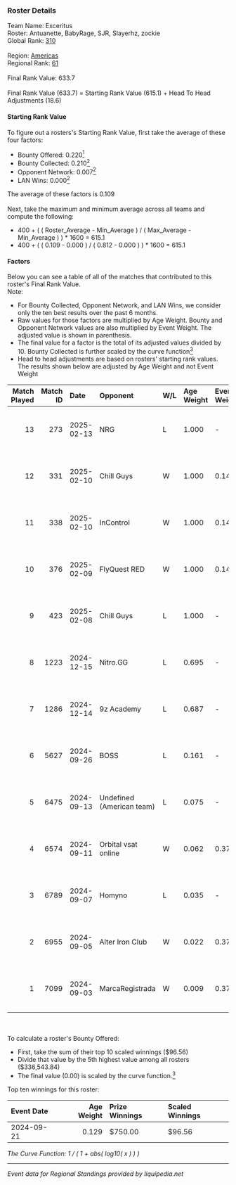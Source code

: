 ### Roster Details<br />
Team Name: Exceritus<br />
Roster: Antuanette, BabyRage, SJR, Slayerhz, zockie<br />
Global Rank: [310](../../standings_global_2025_03_01.md)<br />
<br />
Region: [Americas]( ../../standings_americas_2025_03_01.md)<br />
Regional Rank: [61]( ../../standings_americas_2025_03_01.md)<br />
<br />
Final Rank Value:  633.7<br />
<br />
Final Rank Value (633.7) = Starting Rank Value (615.1) + Head To Head Adjustments (18.6)<br />

#### Starting Rank Value<br />
To figure out a rosters's Starting Rank Value, first take the average of these four factors:<br />
- Bounty Offered: 0.220[<sup>1</sup>](#table2)
- Bounty Collected: 0.210[<sup>2</sup>](#table1)
- Opponent Network: 0.007[<sup>2</sup>](#table1)
- LAN Wins: 0.000[<sup>2</sup>](#table1)

The average of these factors is 0.109<br />
<br />
Next, take the maximum and minimum average across all teams and compute the following:<br />
- 400 + ( ( Roster_Average - Min_Average ) / ( Max_Average - Min_Average ) ) * 1600 = 615.1
- 400 + ( ( 0.109 - 0.000 ) / ( 0.812 - 0.000 ) ) * 1600 = 615.1


#### Factors<br />
Below you can see a table of all of the matches that contributed to this roster's Final Rank Value.<br />
Note:<br />

- For Bounty Collected, Opponent Network, and LAN Wins, we consider only the ten best results over the past 6 months.
- Raw values for those factors are multiplied by Age Weight. Bounty and Opponent Network values are also multiplied by Event Weight. The adjusted value is shown in parenthesis.
- The final value for a factor is the total of its adjusted values divided by 10. Bounty Collected is further scaled by the curve function[<sup>3</sup>](#curveFunction)
- Head to head adjustments are based on rosters' starting rank values. The results shown below are adjusted by Age Weight and not Event Weight
<span id="table1"></span><br />


| Match Played | Match ID | Date       | Opponent                  | W/L | Age Weight | Event Weight | Bounty Collected | Opponent Network | LAN Wins  | H2H Adj. | Roster                                      |
| -: | -: | :- | :- | :- | :- | :- | :- | :- | :- | -: | :- |
|           13 |      273 | 2025-02-13 | NRG                       | L   | 1.000      | -            | -                | -                | -         |    -3.17 | Antuanette, BabyRage, SJR, Slayerhz, zockie |
|           12 |      331 | 2025-02-10 | Chill Guys                | W   | 1.000      | 0.143        | 0.003 (0.000)    | 0.344 (0.049)    | 0 (0.000) |    18.89 | Antuanette, BabyRage, SJR, Slayerhz, zockie |
|           11 |      338 | 2025-02-10 | InControl                 | W   | 1.000      | 0.143        | 0.001 (0.000)    | 0.091 (0.013)    | 0 (0.000) |    16.21 | Antuanette, BabyRage, SJR, Slayerhz, zockie |
|           10 |      376 | 2025-02-09 | FlyQuest RED              | W   | 1.000      | 0.143        | 0.007 (0.001)    | 0.044 (0.006)    | 0 (0.000) |    17.00 | Antuanette, BabyRage, SJR, Slayerhz, zockie |
|            9 |      423 | 2025-02-08 | Chill Guys                | L   | 1.000      | -            | -                | -                | -         |   -10.91 | Antuanette, BabyRage, SJR, Slayerhz, zockie |
|            8 |     1223 | 2024-12-15 | Nitro.GG                  | L   | 0.695      | -            | -                | -                | -         |    -9.05 | Antuanette, BabyRage, SJR, Slayerhz, zockie |
|            7 |     1286 | 2024-12-14 | 9z Academy                | L   | 0.687      | -            | -                | -                | -         |    -8.94 | Antuanette, BabyRage, SJR, Slayerhz, zockie |
|            6 |     5627 | 2024-09-26 | BOSS                      | L   | 0.161      | -            | -                | -                | -         |    -0.88 | Antuanette, BabyRage, SJR, Slayerhz, zockie |
|            5 |     6475 | 2024-09-13 | Undefined (American team) | L   | 0.075      | -            | -                | -                | -         |    -1.18 | Antuanette, BabyRage, SJR, Slayerhz, zockie |
|            4 |     6574 | 2024-09-11 | Orbital vsat online       | W   | 0.062      | 0.372        | 0.000 (0.000)    | 0.004 (0.000)    | 0 (0.000) |     0.45 | Antuanette, BabyRage, SJR, Slayerhz, zockie |
|            3 |     6789 | 2024-09-07 | Homyno                    | L   | 0.035      | -            | -                | -                | -         |    -0.42 | Antuanette, BabyRage, SJR, Slayerhz, zockie |
|            2 |     6955 | 2024-09-05 | Alter Iron Club           | W   | 0.022      | 0.372        | 0.009 (0.000)    | 0.391 (0.003)    | 0 (0.000) |     0.42 | Antuanette, BabyRage, SJR, Slayerhz, zockie |
|            1 |     7099 | 2024-09-03 | MarcaRegistrada           | W   | 0.009      | 0.372        | 0.000 (0.000)    | 0.086 (0.000)    | 0 (0.000) |     0.13 | Antuanette, BabyRage, SJR, Slayerhz, zockie |

<br />
<span id="table2"></span><br />
To calculate a roster's Bounty Offered:<br />

- First, take the sum of their top 10 scaled winnings ($96.56)
- Divide that value by the 5th highest value among all rosters ($336,543.84)
- The final value (0.00) is scaled by the curve function.[<sup>3</sup>](#curveFunction)

Top ten winnings for this roster:<br />

| Event Date | Age Weight | Prize Winnings | Scaled Winnings |
| :- | -: | :- | :- |
| 2024-09-21 |      0.129 | $750.00        | $96.56          |


<span id="curveFunction"></span>_The Curve Function: 1 / ( 1 + abs( log10( x ) ) )_<br />

---
_Event data for Regional Standings provided by liquipedia.net_<br />
